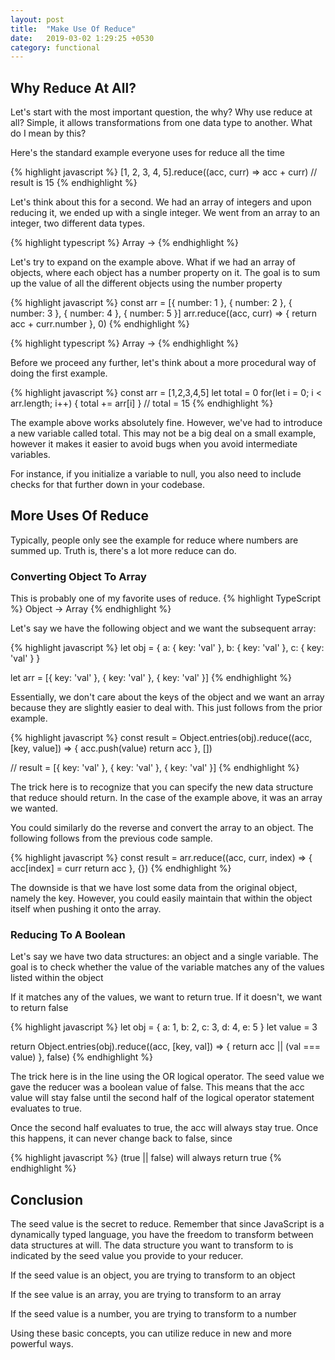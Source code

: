 ```yaml
---
layout: post
title:  "Make Use Of Reduce"
date:   2019-03-02 1:29:25 +0530
category: functional
---
```

## Why Reduce At All?

Let's start with the most important question, the why? Why use reduce at all? Simple, it allows transformations from one data type to another. What do I mean by this? 

Here's the standard example everyone uses for reduce all the time

{% highlight javascript %}
[1, 2, 3, 4, 5].reduce((acc, curr) => acc + curr)
// result is 15
{% endhighlight %}

Let's think about this for a second. We had an array of integers and upon reducing it, we ended up with a single integer. We went from an array to an integer, two different data types. 

{% highlight typescript %}
Array<int> -> <int>
{% endhighlight %}

Let's try to expand on the example above. What if we had an array of objects, where each object has a number property on it. The goal is to sum up the value of all the different objects using the number property

{% highlight javascript %}
const arr = [{ number: 1 }, { number: 2 }, { number: 3 }, { number: 4 }, { number: 5 }]
arr.reduce((acc, curr) => {
  return acc + curr.number
}, 0)
{% endhighlight %}

{% highlight typescript %}
Array<object> -> <int>
{% endhighlight %}

Before we proceed any further, let's think about a more procedural way of doing the first example.

{% highlight javascript %}
const arr = [1,2,3,4,5]
let total = 0
for(let i = 0; i < arr.length; i++) {
  total += arr[i]
}
//  total = 15
{% endhighlight %}

The example above works absolutely fine. However, we've had to introduce a new variable called total. This may not be a big deal on a small example, however it makes it easier to avoid bugs when you avoid intermediate variables. 

For instance, if you initialize a variable to null, you also need to include checks for that further down in your codebase. 

## More Uses Of Reduce

Typically, people only see the example for reduce where numbers are summed up. Truth is, there's a lot more reduce can do.

### Converting Object To Array

This is probably one of my favorite uses of reduce. 
{% highlight TypeScript %}
 Object -> Array<T>
{% endhighlight %}

Let's say we have the following object and we want the subsequent array:

{% highlight javascript %}
let obj = {
  a: { key: 'val' },
  b: { key: 'val' },
  c: { key: 'val' }
}

let arr = [{ key: 'val' }, { key: 'val' }, { key: 'val' }]
{% endhighlight %}

Essentially, we don't care about the keys of the object and we want an array because they are slightly easier to deal with.
This just follows from the prior example.

{% highlight javascript %}
const result = Object.entries(obj).reduce((acc, [key, value]) => {
  acc.push(value)
  return acc
}, [])

//  result = [{ key: 'val' }, { key: 'val' }, { key: 'val' }]
{% endhighlight %}

The trick here is to recognize that you can specify the new data structure that reduce should return. In the case of the example above, it was an array we wanted. 

You could similarly do the reverse and convert the array to an object. The following follows from the previous code sample.

{% highlight javascript %}
const result = arr.reduce((acc, curr, index) => {
  acc[index] = curr
  return acc
}, {})
{% endhighlight %}

The downside is that we have lost some data from the original object, namely the key. However, you could easily maintain that within the object itself when pushing it onto the array.

### Reducing To A Boolean

Let's say we have two data structures: an object and a single variable. The goal is to check whether the value of the variable matches any of the values listed within the object

If it matches any of the values, we want to return true. If it doesn't, we want to return false

{% highlight javascript %}
let obj = { a: 1, b: 2, c: 3, d: 4, e: 5 }
let value = 3

return Object.entries(obj).reduce((acc, [key, val]) => {
  return acc || (val === value)
}, false)
{% endhighlight %}

The trick here is in the line using the OR logical operator. The seed value we gave the reducer was a boolean value of false. This means that the acc value will stay false until the second half of the logical operator statement evaluates to true. 

Once the second half evaluates to true, the acc will always stay true. Once this happens, it can never change back to false, since 

{% highlight javascript %}
 (true || false) will always return true
{% endhighlight %}

## Conclusion

The seed value is the secret to reduce. Remember that since JavaScript is a dynamically typed language, you have the freedom to transform between data structures at will. The data structure you want to transform to is indicated by the seed value you provide to your reducer. 

If the seed value is an object, you are trying to transform to an object

If the see value is an array, you are trying to transform to an array

If the seed value is a number, you are trying to transform to a number

Using these basic concepts, you can utilize reduce in new and more powerful ways.
